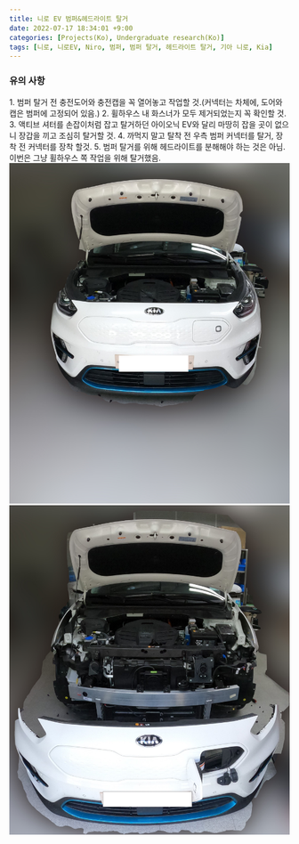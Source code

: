 ```yaml
---
title: 니로 EV 범퍼&헤드라이트 탈거
date: 2022-07-17 18:34:01 +9:00
categories: [Projects(Ko), Undergraduate research(Ko)]
tags: [니로, 니로EV, Niro, 범퍼, 범퍼 탈거, 헤드라이트 탈거, 기아 니로, Kia]
---
```


<h3>유의 사항</h3>
1. 범퍼 탈거 전 충전도어와 충전캡을 꼭 열어놓고 작업할 것.(커넥터는 차체에, 도어와 캡은 범퍼에 고정되어 있음.)
2. 휠하우스 내 화스너가 모두 제거되었는지 꼭 확인할 것.
3. 액티브 셔터를 손잡이처럼 잡고 탈거하던 아이오닉 EV와 달리 마땅히 잡을 곳이 없으니 장갑을 끼고 조심히 탈거할 것.
4. 까먹지 말고 탈착 전 우측 범퍼 커넥터를 탈거, 장착 전 커넥터를 장착 할것.
5. 범퍼 탈거를 위해 헤드라이트를 분해해야 하는 것은 아님. 이번은 그냥 휠하우스 쪽 작업을 위해 탈거했음.
<br>
<img src="/assets/img/NEV_Bumper/before.jpg">
<img src="/assets/img/NEV_Bumper/after.jpg">